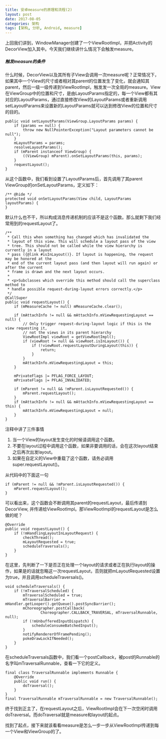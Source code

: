 ```yaml
---
title: 安卓measure的原理和流程(2)
layout: post
date: 2017-08-05
categories: 架构
tags: [架构, 分析, Android, measure]
---
```


上回我们讲到，WindowManager创建了一个ViewRootImpl，并把Activity的DecorView加入其中。今天我们继续讲什么情况下会触发measure。
##### 触发measure的条件
什么时候，DecorView以及其所有子View会调用一次measure呢？正常情况下， 如果其中一个View的尺寸或者相对其parent的位置发生了变化，就会通知其parent，然后一级一级传递到ViewRootImpl，触发发一次全局的measure。View在ViewGroup中的位置和尺寸，是由LayoutParams指定的，每一个View都有其对应的LayoutParams，通过直接修改View的LayoutParams或者重新调用setLayoutParams来设置新的LayoutParams就可以达到修改View的位置和尺寸的目的。
  
    public void setLayoutParams(ViewGroup.LayoutParams params) {
        if (params == null) {
            throw new NullPointerException("Layout parameters cannot be null");
        }
        mLayoutParams = params;
        resolveLayoutParams();
        if (mParent instanceof ViewGroup) {
            ((ViewGroup) mParent).onSetLayoutParams(this, params);
        }
        requestLayout();
    }

从这个函数中，我们看到设置了LayoutParams后，首先调用了其parent ViewGroup的onSetLayoutParams，定义如下：

    /** @hide */
    protected void onSetLayoutParams(View child, LayoutParams layoutParams) {
    }

默认什么也不干，所以构成消息传递机制的应该不是这个函数。那么就剩下我们经常用到的requestLayout了。
  
    /**
     * Call this when something has changed which has invalidated the
     * layout of this view. This will schedule a layout pass of the view
     * tree. This should not be called while the view hierarchy is currently in a layout
     * pass ({@link #isInLayout()}. If layout is happening, the request may be honored at the
     * end of the current layout pass (and then layout will run again) or after the current
     * frame is drawn and the next layout occurs.
     *
     * <p>Subclasses which override this method should call the superclass method to
     * handle possible request-during-layout errors correctly.</p>
     */
    @CallSuper
    public void requestLayout() {
        if (mMeasureCache != null) mMeasureCache.clear();

        if (mAttachInfo != null && mAttachInfo.mViewRequestingLayout == null) {
            // Only trigger request-during-layout logic if this is the view requesting it,
            // not the views in its parent hierarchy
            ViewRootImpl viewRoot = getViewRootImpl();
            if (viewRoot != null && viewRoot.isInLayout()) {
                if (!viewRoot.requestLayoutDuringLayout(this)) {
                    return;
                }
            }
            mAttachInfo.mViewRequestingLayout = this;
        }

        mPrivateFlags |= PFLAG_FORCE_LAYOUT;
        mPrivateFlags |= PFLAG_INVALIDATED;

        if (mParent != null && !mParent.isLayoutRequested()) {
            mParent.requestLayout();
        }
        if (mAttachInfo != null && mAttachInfo.mViewRequestingLayout == this) {
            mAttachInfo.mViewRequestingLayout = null;
        }
    }

注释中讲了三件事情

1. 当一个View的layout发生变化的时候请调用这个函数。
2. 不要在layout过程中调用这个函数，如果非要调用的话，会在这次layout结束之后再次出发layout。
3. 如果在自定义的View中重载了这个函数，请务必调用super.requestLayout()。
  
从代码中的下面这一句
  
	if (mParent != null && !mParent.isLayoutRequested()) {
        mParent.requestLayout();
    }
可以看出来，这个函数会不断调用其parent的requestLayout，最后传递到DecorView, 并传递给ViewRootImpl。那ViewRootImpl的requestLayout是怎么做的呢？
  
    @Override
    public void requestLayout() {
        if (!mHandlingLayoutInLayoutRequest) {
            checkThread();
            mLayoutRequested = true;
            scheduleTraversals();
        }
    }

在这里，先判断了一下是否正在处理一个layout的请求或者正在执行layout的操作，如果是的话就忽略这一次requestLayout，否则就把mLayoutRequested设置为true，并且调用scheduleTraversals()。
  
    void scheduleTraversals() {
        if (!mTraversalScheduled) {
            mTraversalScheduled = true;
            mTraversalBarrier = mHandler.getLooper().getQueue().postSyncBarrier();
            mChoreographer.postCallback(
                    Choreographer.CALLBACK_TRAVERSAL, mTraversalRunnable, null);
            if (!mUnbufferedInputDispatch) {
                scheduleConsumeBatchedInput();
            }
            notifyRendererOfFramePending();
            pokeDrawLockIfNeeded();
        }
    }

在scheduleTraversals函数中，我们看一个postCallback，被post的Runnable的名字叫mTraversalRunnable，查看一下它的定义。
  
    final class TraversalRunnable implements Runnable {
        @Override
        public void run() {
            doTraversal();
        }
    }
    final TraversalRunnable mTraversalRunnable = new TraversalRunnable();

终于找到正主了，在requestLayout之后，ViewRootImpl会在下一次空闲时调用doTraversal。而doTraversal就是measure和layout的起点。
  
找到了起点，接下来就该看看measure是怎么一步一步从ViewRootImpl传递到每一个View和ViewGroup的了。